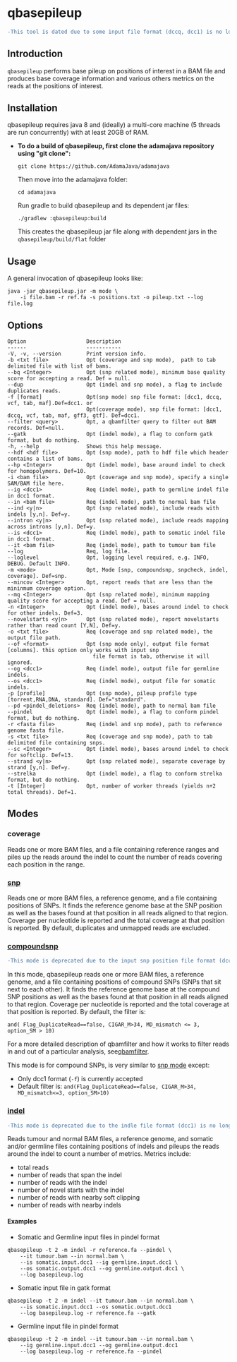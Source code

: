 # qbasepileup
```diff
-This tool is dated due to some input file format (dccq, dcc1) is no longer available!
```


## Introduction

`qbasepileup` performs base pileup on positions of interest in a BAM
file and produces base coverage information and various others
metrics on the reads at the positions of interest.

## Installation

qbasepileup requires java 8 and (ideally) a multi-core machine (5 threads 
are run concurrently) with at least 20GB of RAM.

* **To do a build of qbasepileup, first clone the adamajava repository using "git clone":**
  ```
  git clone https://github.com/AdamaJava/adamajava
  ```

  Then move into the adamajava folder:
  ```
  cd adamajava
  ```
  Run gradle to build qbasepileup and its dependent jar files:
  ```
  ./gradlew :qbasepileup:build
  ```
  This creates the qbasepileup jar file along with dependent jars in the `qbasepileup/build/flat` folder


## Usage

A general invocation of qbasepileup looks like:

~~~~{.text}
java -jar qbasepileup.jar -m mode \
    -i file.bam -r ref.fa -s positions.txt -o pileup.txt --log file.log
~~~~

## Options

~~~~{.text}
Option                   Description                                                                             
------                   -----------                                                                             
-V, -v, --version        Print version info.                                                                     
-b <txt file>            Opt (coverage and snp mode),  path to tab delimited file with list of bams.             
--bq <Integer>           Opt (snp related mode), minimum base quality score for accepting a read. Def = null.    
--dup                    Opt (indel and snp mode), a flag to include duplicates reads.                           
-f [format]              Opt(snp mode) snp file format: [dcc1, dccq, vcf, tab, maf].Def=dcc1. or                 
                         Opt(coverage mode), snp file format: [dcc1, dccq, vcf, tab, maf, gff3, gtf]. Def=dcc1.  
--filter <query>         Opt, a qbamfilter query to filter out BAM records. Def=null.                            
--gatk                   Opt (indel mode), a flag to conform gatk format, but do nothing.                        
-h, --help               Shows this help message.                                                                
--hdf <hdf file>         Opt (snp mode), path to hdf file which header contains a list of bams.                  
--hp <Integer>           Opt (indel mode), base around indel to check for homopolymers. Def=10.                  
-i <bam file>            Opt (coverage and snp mode), specify a single SAM/BAM file here.                        
--ig <dcc1>              Req (indel mode), path to germline indel file in dcc1 format.                           
--in <bam file>          Req (indel mode), path to normal bam file                                               
--ind <y|n>              Opt (snp related mode), include reads with indels [y,n]. Def=y.                         
--intron <y|n>           Opt (snp related mode), include reads mapping across introns [y,n]. Def=y.              
--is <dcc1>              Req (indel mode), path to somatic indel file in dcc1 format.                            
--it <bam file>          Req (indel mode), path to tumour bam file                                               
--log                    Req, log file.                                                                          
--loglevel               Opt, logging level required, e.g. INFO, DEBUG. Default INFO.                            
-m <mode>                Opt, Mode [snp, compoundsnp, snpcheck, indel, coverage]. Def=snp.                       
--mincov <Integer>       Opt, report reads that are less than the mininmum coverage option.                      
--mq <Integer>           Opt (snp related mode), minimum mapping quality score for accepting a read. Def = null. 
-n <Integer>             Opt (indel mode), bases around indel to check for other indels. Def=3.                  
--novelstarts <y|n>      Opt (snp related mode), report novelstarts rather than read count [Y,N], Def=y.         
-o <txt file>            Req (coverage and snp related mode), the output file path.                              
--of <format>            Opt (snp mode only), output file format [columns]. this option only works with input snp
                           file format is tab, otherwise it will ignored.                                        
--og <dcc1>              Req (indel mode), output file for germline indels.                                      
--os <dcc1>              Req (indel mode), output file for somatic indels.                                       
-p [profile]             Opt (snp mode), pileup profile type [torrent,RNA,DNA, standard]. Def="standard".        
--pd <pindel_deletions>  Req (indel mode), path to normal bam file                                               
--pindel                 Opt (indel mode), a flag to conform pindel format, but do nothing.                      
-r <fasta file>          Req (indel and snp mode), path to reference genome fasta file.                          
-s <txt file>            Req (coverage and snp mode), path to tab delimited file containing snps.                
--sc <Integer>           Opt (indel mode), bases around indel to check for softclip. Def=13.                     
--strand <y|n>           Opt (snp related mode), separate coverage by strand [y,n]. Def=y.                       
--strelka                Opt (indel mode), a flag to conform strelka format, but do nothing.                     
-t [Integer]             Opt, number of worker threads (yields n+2 total threads). Def=1.         
~~~~

## Modes
### coverage

Reads one or more BAM files, and a file containing reference ranges and
piles up the reads around the indel to count the number of reads covering
each position in the range.


### [snp](qbasepileup_snp_mode)

Reads one or more BAM files, a reference genome, and a file containing
positions of SNPs. It finds the reference genome base at the SNP position 
as well as the bases found at that position in all reads aligned to that
region. Coverage per nucleotide is reported and the total coverage at that
position is reported. By default, duplicates and unmapped reads are excluded.

### [compoundsnp](qbasepileup_compound_snp_mode)
```diff
-This mode is deprecated due to the input snp position file format (dcc1) is no longer available!
```


In this mode, qbasepileup reads one or more BAM files, a reference genome, and a file containing positions of compound SNPs (SNPs that sit next to each other). It finds the reference genome base at the compound SNP positions as well as the bases found at that position in all reads aligned to that region. Coverage per nucleotide is reported and the total coverage at that position is reported. By default, the filter is:

~~~~{.text}
and( Flag_DuplicateRead==false, CIGAR_M>34, MD_mismatch <= 3, option_SM > 10)
~~~~

For a more detailed description of qbamfilter and how it works to filter
reads in and out of a particular analysis, see[qbamfilter](../qbamfilter/).


This mode is for compound SNPs, is very similar to [snp mode](qbasepileup_snp_mode.md) except:

* Only dcc1 format (`-f`) is currently accepted
* Default filter is: `and(Flag_DuplicateRead==false, CIGAR_M>34, MD_mismatch<=3, option_SM>10)`


### [indel](qbasepileup_indel_mode)
```diff
-This mode is deprecated due to the indle file format (dcc1) is no longer available!
```

Reads tumour and normal BAM files, a reference genome, and somatic and/or 
germline files containing positions of indels and pileups the reads around 
the indel to count a number of metrics. Metrics include:

* total reads 
* number of reads that span the indel
* number of reads with the indel
* number of novel starts with the indel
* number of reads with nearby soft clipping
* number of reads with nearby indels

#### Examples

* Somatic and Germline input files in pindel format
~~~~{.text}
qbasepileup -t 2 -m indel -r reference.fa --pindel \
    --it tumour.bam --in normal.bam \
    --is somatic.input.dcc1 --ig germline.input.dcc1 \
    --os somatic.output.dcc1 --og germline.output.dcc1 \
    --log basepileup.log
~~~~

* Somatic input file in gatk format
~~~~{.text}
qbasepileup -t 2 -m indel --it tumour.bam --in normal.bam \
    --is somatic.input.dcc1 --os somatic.output.dcc1 
    --log basepileup.log -r reference.fa --gatk
~~~~

* Germline input file in pindel format
~~~~{.text}
qbasepileup -t 2 -m indel --it tumour.bam --in normal.bam \
    --ig germline.input.dcc1 --og germline.output.dcc1
    --log basepileup.log -r reference.fa --pindel
~~~~
